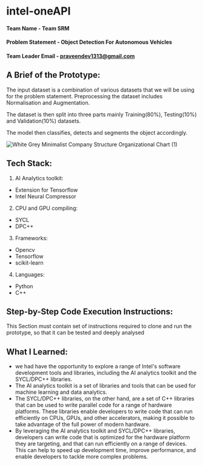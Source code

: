 # intel-oneAPI

#### Team Name - Team SRM
#### Problem Statement - Object Detection For Autonomous Vehicles  
#### Team Leader Email - praveendev1313@gmail.com

## A Brief of the Prototype:
  


  The input dataset is a combination of various datasets that we will be using for the problem statement. Preprocessing the dataset includes Normalisation and Augmentation. 
  
  The dataset is then split into three parts mainly Training(80%), Testing(10%) and Validation(10%) datasets.

  The model then classifies, detects and segments the object accordingly.

![White   Grey Minimalist Company Structure Organizational Chart (1)](https://github.com/adijams01/intel-oneAPI/assets/92617405/0002ce35-25ae-458d-8093-9b72c3e68e2a)


  
## Tech Stack: 
   1. AI Analytics toolkit:
   * Extension for Tensorflow
   * Intel Neural Compressor
   
   2. CPU and GPU compiling:
   * SYCL
   * DPC++
   3. Frameworks:
   * Opencv
   * Tensorflow
   * scikit-learn
   4. Languages:
   * Python
   * C++
   
## Step-by-Step Code Execution Instructions:
  This Section must contain set of instructions required to clone and run the prototype, so that it can be tested and deeply analysed
  
## What I Learned:
* we had have the opportunity to explore a range of Intel's software development tools and libraries, including the AI analytics toolkit and the SYCL/DPC++ libraries.
* The AI analytics toolkit is a set of libraries and tools that can be used for machine learning and data analytics.
* The SYCL/DPC++ libraries, on the other hand, are a set of C++ libraries that can be used to write parallel code for a range of hardware platforms. These libraries enable developers to write code that can run efficiently on CPUs, GPUs, and other accelerators, making it possible to take advantage of the full power of modern hardware.
* By leveraging the AI analytics toolkit and SYCL/DPC++ libraries, developers can write code that is optimized for the hardware platform they are targeting, and that can run efficiently on a range of devices. This can help to speed up development time, improve performance, and enable developers to tackle more complex problems.
